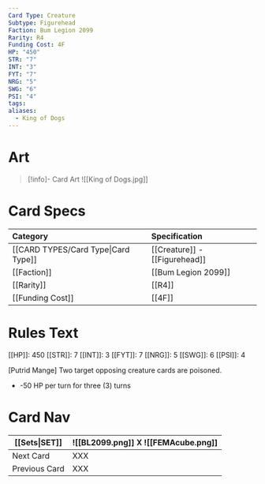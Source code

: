 ```yaml
---
Card Type: Creature
Subtype: Figurehead
Faction: Bum Legion 2099
Rarity: R4
Funding Cost: 4F
HP: "450"
STR: "7"
INT: "3"
FYT: "7"
NRG: "5"
SWG: "6"
PSI: "4"
tags: 
aliases:
  - King of Dogs
---
```

# Art

> [!info]- Card Art
> ![[King of Dogs.jpg]]

# Card Specs

| Category | Specification| 
| :--- | :--- |
| [[CARD TYPES/Card Type\|Card Type]] | [[Creature]] - [[Figurehead]] |  
| [[Faction]] | [[Bum Legion 2099]] |  
| [[Rarity]] | [[R4]] |  
| [[Funding Cost]] | [[4F]] |  

# Rules Text  

[[HP]]: 450 [[STR]]: 7 [[INT]]: 3 [[FYT]]: 7 [[NRG]]: 5 [[SWG]]: 6 [[PSI]]: 4  

[Putrid Mange] Two target opposing creature cards are poisoned.
- -50 HP per turn for three (3) turns

# Card Nav

| [[Sets\|SET]] |  ![[BL2099.png]] 𐌢 ![[FEMAcube.png]] |
| --- | --- |
| Next Card | XXX |
| Previous Card | XXX |

